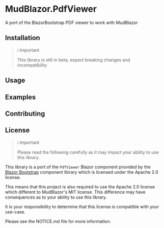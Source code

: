 # MudBlazor.PdfViewer

A port of the BlazorBootstrap PDF viewer to work with MudBlazor

## Installation

> ℹ️ Important
>
> This library is still in beta, expect breaking changes and incompatibility

## Usage

## Examples

## Contributing

## License

> ℹ️ Important
>
> Please read the following carefully as it may impact your ability to use this library.

This library is a port of the `PdfViewer` Blazor component provided by the [Blazor Bootstrap]() component library which is licensed under the Apache 2.0 license.

This means that this project is also required to use the Apache 2.0 license which different to MudBlazor's MIT license. This difference may have consequences as to your ability to use this library.

It is your responsibility to determine that this license is compatible with your use-case.

Please see the NOTICE.md file for more information.
